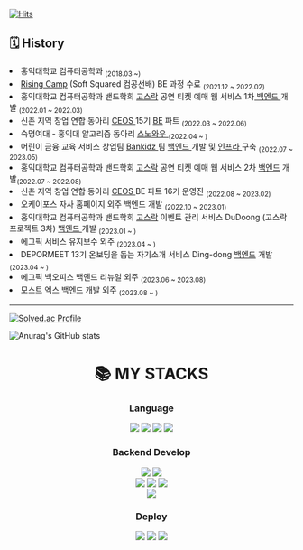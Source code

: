 [![Hits](https://hits.seeyoufarm.com/api/count/incr/badge.svg?url=https://github.com/sanbonai06%2Fgjbae1212%2Fhit-counter&count_bg=%23A997E9&title_bg=%237E96F1&icon=github.svg&icon_color=%23FFFFFF&title=hits&edge_flat=false)](https://hits.seeyoufarm.com)
<!--
**sanbonai06/sanbonai06** is a ✨ _special_ ✨ repository because its `README.md` (this file) appears on your GitHub profile.

Here are some ideas to get you started:

- 🔭 I’m currently working on ...
- 🌱 I’m currently learning ...
- 👯 I’m looking to collaborate on ...
- 🤔 I’m looking for help with ...
- 💬 Ask me about ...
- 📫 How to reach me: ...
- 😄 Pronouns: ...
- ⚡ Fun fact: ...
-->

## 🗓 History

  <li>홍익대학교 컴퓨터공학과 <sub>(2018.03 ~)</sub></li>
  <li><a href="https://github.com/sanbonai06/BunJangClone">Rising Camp</a> (Soft Squared 컴공선배) BE 과정 수료 <sub>(2021.12 ~ 2022.02)</sub></li>
  <li>홍익대학교 컴퓨터공학과 밴드학회 <a href="https://github.com/Gosrock">고스락</a> 공연 티켓 예매 웹 서비스 1차<a href="https://github.com/Gosrock/Ticket-Backend-21th"> 백엔드 </a> 개발 <sub>(2022.01 ~ 2022.03)</sub></li>
  <li>신촌 지역 창업 연합 동아리 <a href="https://github.com/CEOS-Developers">CEOS </a> 15기 <a href="https://github.com/Team-PokeDon/django-vote-15th">BE</a> 파트 <sub>(2022.03 ~ 2022.06)</sub></li>
  <li>숙명여대 - 홍익대 알고리즘 동아리 <a href="https://github.com/snovvow/sanbonai06">스노와우 </a> <sub>(2022.04 ~ )</sub></li>
  <li>어린이 금융 교육 서비스 창업팀 <a href="https://github.com/Bankidz">Bankidz </a> 팀 <a href="https://github.com/bankidz/bankidz-server"> 백엔드 </a> 개발 및 <a href="https://github.com/bankidz/bankidz-deploy">인프라 </a> 구축 <sub>(2022.07 ~ 2023.05)</sub></li>
  <li>홍익대학교 컴퓨터공학과 밴드학회 <a href="https://github.com/Gosrock">고스락</a> 공연 티켓 예매 웹 서비스 2차 <a href="https://github.com/Gosrock/Ticket-Backend-22th">백엔드</a> 개발<sub>(2022.07 ~ 2022.08)</sub></li>
  <li>신촌 지역 창업 연합 동아리 <a href="https://github.com/CEOS-Developers">CEOS </a> BE 파트 16기 운영진 <sub>(2022.08 ~ 2023.02) </sub></li>
  <li>오케이포스 자사 홈페이지 외주 백엔드 개발 <sub> (2022.10 ~ 2023.01) </sub></li>
  <li>홍익대학교 컴퓨터공학과 밴드학회 <a href="https://github.com/Gosrock">고스락</a> 이벤트 관리 서비스 DuDoong (고스락 프로젝트 3차) <a href="https://github.com/Gosrock/DuDoong-Backend"> 백엔드 </a> 개발 <sub> (2023.01 ~ )</sub></li>
  <li>에그픽 서비스 유지보수 외주 <sub> (2023.04 ~ ) </sub></li>
  <li>DEPORMEET 13기 온보딩을 돕는 자기소개 서비스 Ding-dong <a href = https://github.com/depromeet/Ding-dong-BE>백엔드</a> 개발<sub>(2023.04 ~ )</sub></li>
  <li>에그픽 백오피스 백엔드 리뉴얼 외주 <sub>(2023.06 ~ 2023.08)</sub></li>
  <li>모스트 엑스 백엔드 개발 외주 <sub>(2023.08 ~ )</sub></li>
  
  ----

[![Solved.ac Profile](http://mazassumnida.wtf/api/v2/generate_badge?boj=sanbonai06)](https://solved.ac/sanbonai06/)

![Anurag's GitHub stats](https://github-readme-stats.vercel.app/api?username=sanbonai06&show_icons=true&theme=material-palenight)

<div align=center><h1>📚 MY STACKS</h1></div>

<div align=center><h3> Language</h3></div>

<div align=center> 
  <img src="https://img.shields.io/badge/java-007396?style=plastic&logo=java&logoColor=white">
  <img src="https://img.shields.io/badge/c++-00599C?style=plastic&logo=c%2B%2B&logoColor=white">
  <img src="https://img.shields.io/badge/javascript-F7DF1E?style=plastic&logo=javascript&logoColor=black"> 
  <img src="https://img.shields.io/badge/typescript-00599C?style=plastic?logo=typescript&logoColor=while">
  <br>

  <h3>Backend Develop</h3>  
  <img src="https://img.shields.io/badge/mysql-4479A1?style=plastic&logo=mysql&logoColor=white">
  <img src="https://img.shields.io/badge/JPA-A8B9CC?style=plastic&logo=jpa&logoColor=white">
  <br>
  
  <img src="https://img.shields.io/badge/springboot-6DB33F?style=plastic&logo=spring&logoColor=white">
  <img src="https://img.shields.io/badge/django-118414?style=plastic&logo=django&logoColor=white">
  <img src="https://img.shields.io/badge/express-000000?style=plastic&logo=express&logoColor=white">
  <br>
  <img src="https://img.shields.io/badge/node.js-339933?style=plastic&logo=Node.js&logoColor=white">
  <br>
  
  <h3>Deploy</h3>
  <img src="https://img.shields.io/badge/amazonaws-232F3E?style=plastic&logo=amazonaws&logoColor=white"> 
  <img src="https://img.shields.io/badge/apache tomcat-F8DC75?style=plastic&logo=apachetomcat&logoColor=white">
  <img src="https://img.shields.io/badge/docker-00599C?style=plastic&logo=docker&logoColor=white">
  <br>
</div>


</div>

